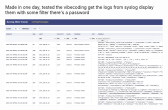Made in one day, tested the vibecoding
get the logs from syslog
display them with some filter
there's a password


![Alt text](/screenshot.jpeg?raw=true "Optional Title")
